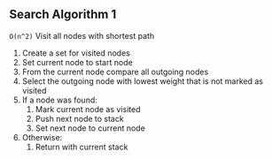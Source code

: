 ## Search Algorithm 1

`O(n^2)`
Visit all nodes with shortest path

1. Create a set for visited nodes
2. Set current node to start node
3. From the current node compare all outgoing nodes
4. Select the outgoing node with lowest weight that is not marked as visited
5. If a node was found:
    1. Mark current node as visited
    2. Push next node to stack
    3. Set next node to current node
6. Otherwise:
    1. Return with current stack
